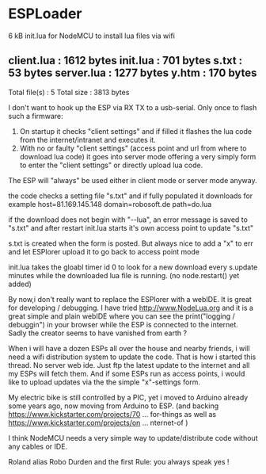 # ESPLoader
6 kB init.lua for NodeMCU to install lua files via wifi 

client.lua      : 1612 bytes
init.lua        : 701 bytes
s.txt           : 53 bytes
server.lua      : 1277 bytes
y.htm           : 170 bytes
----------------------------
Total file(s)   : 5
Total size      : 3813 bytes

I don't want to hook up the ESP via RX TX to a usb-serial. Only once to flash such a firmware:

1. On startup it checks "client settings" and if filled it flashes the lua code from the internet/intranet and executes it. 
2. With no or faulty "client settings" (access point and url from where to download lua code) it goes into server mode offering a very simply form to enter the "client settings" or directly upload lua code.

The ESP will "always" be used either in client mode or server mode anyway. 

the code checks a setting file "s.txt" and if fully populated it downloads for example 
host=81.169.145.148
domain=robosoft.de
path=do.lua

if the download does not begin with "--lua", an error message is saved to "s.txt" and after restart init.lua starts it's own access point to update "s.txt"

s.txt is created when the form is posted. But always nice to add a "x" to err and let ESPlorer upload it to go back to access point mode

init.lua  takes the  gloabl timer id 0 to look for a new download every s.update minutes while the downloaded lua file is running. (no node.restart() yet added)

By now,i don't really want to replace the ESPlorer with a webIDE. It is great for developing / debugging. I have tried http://www.NodeLua.org and it is a great simple and plain webIDE where you can see the print("logging / debuggin") in your browser while the ESP is connected to the internet. Sadly the creator seems to have vanished from earth ?

When i will have a dozen ESPs all over the house and nearby friends, i will need a wifi distribution system to update the code. That is how i started this thread. No server web ide. Just ftp the latest update to the internet and all my ESPs will fetch them.
And if some ESPs run as access points, i would like to upload updates via the the simple "x"-settings form.

My electric bike is still controlled by a PIC, yet i moved to Arduino already some years ago, now moving from Arduino to ESP.
(and backing https://www.kickstarter.com/projects/70 ... for-things as well as https://www.kickstarter.com/projects/on ... nternet-of )

I think NodeMCU needs a very simple way to update/distribute code without any cables or IDE.

Roland
alias Robo Durden
and the first Rule: you always speak yes !
